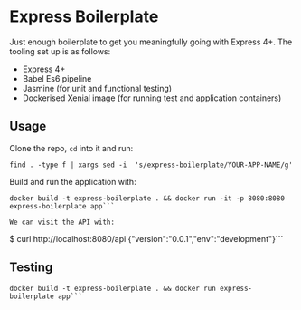 Express Boilerplate
==========

Just enough boilerplate to get you meaningfully going with Express 4+. The tooling set up is as follows:
 * Express 4+
 * Babel Es6 pipeline
 * Jasmine (for unit and functional testing)
 * Dockerised Xenial image (for running test and application containers)

## Usage

Clone the repo, `cd` into it and run:

```find . -type f | xargs sed -i  's/express-boilerplate/YOUR-APP-NAME/g'```

Build and run the application with:
```
docker build -t express-boilerplate . && docker run -it -p 8080:8080 express-boilerplate app```

We can visit the API with:
```
$ curl http://localhost:8080/api
{"version":"0.0.1","env":"development"}```

## Testing
```
docker build -t express-boilerplate . && docker run express-boilerplate app```
